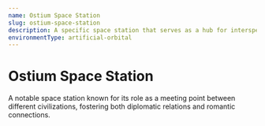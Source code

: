 ```yaml
---
name: Ostium Space Station
slug: ostium-space-station
description: A specific space station that serves as a hub for interspecies interaction and commerce.
environmentType: artificial-orbital
---
```


# Ostium Space Station

A notable space station known for its role as a meeting point between different civilizations, fostering both diplomatic relations and romantic connections.